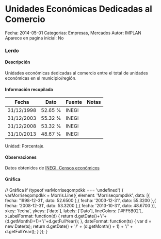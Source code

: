 Unidades Económicas Dedicadas al Comercio
=====

Fecha: 2014-05-01
Categorías: Empresas, Mercados
Autor: IMPLAN
Aparece en pagina inicial: No

### Lerdo

#### Descripción

Unidades económicas dedicadas al comercio entre el total de unidades económicas en el municipio/región.

<!-- break -->

#### Información recopilada

<table class="table table-hover table-bordered matriz">
  <thead>
    <tr><th>Fecha</th><th>Dato</th><th>Fuente</th><th>Notas</th></tr>
  </thead>
  <tbody>
    <tr><td class="centrado">31/12/1998</td><td class="derecha">52.65 %</td><td>INEGI</td><td></td></tr>
    <tr><td class="centrado">31/12/2003</td><td class="derecha">55.32 %</td><td>INEGI</td><td></td></tr>
    <tr><td class="centrado">31/12/2008</td><td class="derecha">53.32 %</td><td>INEGI</td><td></td></tr>
    <tr><td class="centrado">31/10/2013</td><td class="derecha">48.67 %</td><td>INEGI</td><td></td></tr>
  </tbody>
</table>

Unidad: Porcentaje.

#### Observaciones

Datos obtenidos de [INEGI. Censos económicos](http://www3.inegi.org.mx/sistemas/saic/)

#### Gráfica

<div id="Morriseqompdkk" class="grafica"></div>
  // Gráfica
  if (typeof varMorriseqompdkk === 'undefined') {
    varMorriseqompdkk = Morris.Line({
      element: 'Morriseqompdkk',
      data: [{ fecha: '1998-12-31', dato: 52.6500 },{ fecha: '2003-12-31', dato: 55.3200 },{ fecha: '2008-12-31', dato: 53.3200 },{ fecha: '2013-10-31', dato: 48.6700 }],
      xkey: 'fecha',
      ykeys: ['dato'],
      labels: ['Dato'],
      lineColors: ['#FF5B02'],
      xLabelFormat: function(d) { return d.getDate()+'/'+(d.getMonth()+1)+'/'+d.getFullYear(); },
      dateFormat: function(ts) { var d = new Date(ts); return d.getDate() + '/' + (d.getMonth() + 1) + '/' + d.getFullYear(); }
    });
  }
